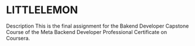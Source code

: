 # LITTLELEMON
Description
This is the final assignment for the Bakend Developer Capstone Course of the Meta Backend Developer Professional Certificate on Coursera.

